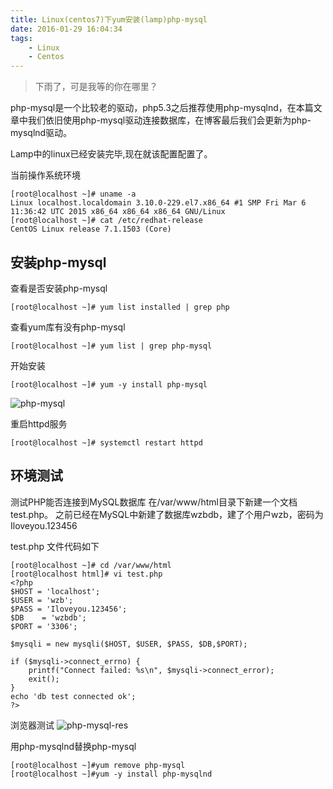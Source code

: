 ```yaml
---
title: Linux(centos7)下yum安装(lamp)php-mysql
date: 2016-01-29 16:04:34
tags:
    - Linux
    - Centos
---
```


> 下雨了，可是我等的你在哪里？

php-mysql是一个比较老的驱动，php5.3之后推荐使用php-mysqlnd，在本篇文章中我们依旧使用php-mysql驱动连接数据库，在博客最后我们会更新为php-mysqlnd驱动。

<!-- more -->

Lamp中的linux已经安装完毕,现在就该配置配置了。

当前操作系统环境
```
[root@localhost ~]# uname -a
Linux localhost.localdomain 3.10.0-229.el7.x86_64 #1 SMP Fri Mar 6 11:36:42 UTC 2015 x86_64 x86_64 x86_64 GNU/Linux
[root@localhost ~]# cat /etc/redhat-release 
CentOS Linux release 7.1.1503 (Core)
```

## 安装php-mysql

查看是否安装php-mysql
```
[root@localhost ~]# yum list installed | grep php
```

查看yum库有没有php-mysql
```
[root@localhost ~]# yum list | grep php-mysql 
```

开始安装
```
[root@localhost ~]# yum -y install php-mysql 
```
![php-mysql](/img/201601/php-mysql/php-mysql.jpg)

重启httpd服务
```
[root@localhost ~]# systemctl restart httpd
```

## 环境测试

测试PHP能否连接到MySQL数据库
在/var/www/html目录下新建一个文档test.php。
之前已经在MySQL中新建了数据库wzbdb，建了个用户wzb，密码为Iloveyou.123456

test.php 文件代码如下
```
[root@localhost ~]# cd /var/www/html
[root@localhost html]# vi test.php
<?php
$HOST = 'localhost';
$USER = 'wzb';
$PASS = 'Iloveyou.123456';
$DB	   = 'wzbdb';
$PORT = '3306';

$mysqli = new mysqli($HOST, $USER, $PASS, $DB,$PORT); 

if ($mysqli->connect_errno) {
    printf("Connect failed: %s\n", $mysqli->connect_error);
    exit();
}
echo 'db test connected ok';
?>
```

浏览器测试
![php-mysql-res](/img/201601/php-mysql/php-mysql-res.jpg)

用php-mysqlnd替换php-mysql
```
[root@localhost ~]#yum remove php-mysql
[root@localhost ~]#yum -y install php-mysqlnd
```